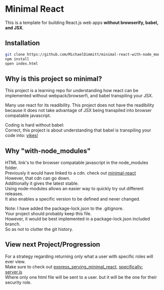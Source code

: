 Minimal React
=============
This is a template for building React.js web apps **without browserify, babel, and JSX**.

## Installation
```bash
git clone https://github.com/MichaelDimmitt/minimal-react-with-node_modules.git
npm install
open index.html
```

## Why is this project so minimal?
This project is a learning repo for understanding how react can be implemented without webpack/browserfi, and babel transpiling your JSX.

Many use react for its readibility. This project does not have the readibility because it does not take advantage of JSX being transpiled into browser compatable javascript.

Coding is hard without babel:</br>
Correct, this project is about understanding that babel is transpiling your code into: [yikes!](https://github.com/MichaelDimmitt/express_serving_minimal_react/blob/with-express/js/helloWorldComponents.js)

## Why "with-node_modules"
HTML link's to the browser compatable javascript in the node_modules folder.
<br/>Previously it would have linked to a cdn. check out [minimal-react](https://github.com/shinglyu/minimal-react)
<br/>However, that cdn can go down. 
<br/>Additionally it gives the latest stable.
<br/>Using node-modules allows an easier way to quickly try out different releases.
<br/>It also enables a specific version to be defined and never changed.

Note: I have added the package-lock.json to the .gitignore.
<br/>Your project should probably keep this file.
<br/>However, it would be best implemented in a package-lock.json included branch.
<br/>So as not to clutter the git history.

## View next Project/Progression
For a strategy regarding returning only what a user with specific roles will ever view.
<br/>Make sure to check out [express_serving_minimal_react](https://github.com/MichaelDimmitt/express_serving_minimal_react), [specifically: server.js](https://github.com/MichaelDimmitt/express_serving_minimal_react/blob/master/server.js)
<br/>Where only one html file will be sent to a user. but it will be the one for their security role.

